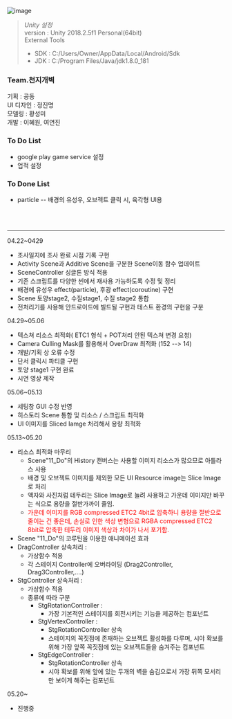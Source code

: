 ![image](https://user-images.githubusercontent.com/48902155/80517771-84070480-89c0-11ea-95fd-350a109764d5.png)

>*Unity 설정*  
>version : Unity 2018.2.5f1 Personal(64bit)  
>External Tools  
> * SDK : C:/Users/Owner/AppData/Local/Android/Sdk  
> * JDK : C:/Program Files/Java/jdk1.8.0_181   

### Team.천지개벽  
기획	: 공동  
UI 디자인	: 정진명  
모델링	: 황성미  
개발	: 이혜원, 여연진  

### To Do List  
- google play game service 설정
- 업적 설정

### To Done List
- particle
-- 배경의 유성우, 오브젝트 클릭 시, 육각형 UI용

<br><br><hr />  

04.22~0429  
* 조사일지에 조사 완료 시점 기록 구현  
* Activity Scene과 Additive Scene을 구분한 Scene이동 함수 업데이트  
* SceneController 싱글톤 방식 적용  
* 기존 스크립트를 다양한 씬에서 재사용 가능하도록 수정 및 정리  
* 배경에 유성우 effect(particle), 후광 effect(coroutine) 구현  
* Scene 토양stage2, 수질stage1, 수질 stage2 통합  
* 전처리기를 사용해 안드로이드에 빌드될 구현과 테스트 환경의 구현을 구분  


04.29~05.06  
* 텍스쳐 리소스 최적화( ETC1 형식 + POT처리 안된 텍스쳐 변경 요청)  
* Camera Culling Mask를 활용해서 OverDraw 최적화 (152 --> 14)  
* 개발/기획 상 오류 수정  
* 단서 클릭시 파티클 구현  
* 토양 stage1 구현 완료  
* 시연 영상 제작  

05.06~05.13  
* 세팅창 GUI 수정 반영  
* 히스토리 Scene 통합 및 리소스 / 스크립트 최적화  
* UI 이미지를 Sliced Iamge 처리해서 용량 최적화  

05.13~05.20  
* 리소스 최적화 마무리  
    * Scene"11_Do"의 History 캔버스는 사용할 이미지 리소스가 많으므로 아틀라스 사용
    * 배경 및 오브젝트 이미지를 제외한 모든 UI Resource image는 Slice Image로 처리
    * 액자와 사진처럼 테두리는 Slice Image로 늘려 사용하고 가운데 이미지만 바꾸는 식으로 용량을 절반가까이 줄임.
    * <span style="color:red">가운데 이미지를 RGB compressed ETC2 4bit로 압축하니 용량을 절반으로 줄이는 건 좋은데, 손실로 인한 색상 변형으로 RGBA compressed ETC2 8bit로 압축한 테두리 이미지 색상과 차이가 나서 포기함.</span>  
* Scene "11_Do"의 코루틴을 이용한 애니메이션 효과  
* DragController 상속처리 :  
    * 가상함수 적용  
    * 각 스테이지 Controller에 오버라이딩 (Drag2Controller, Drag3Controller,....)
* StgController 상속처리 :  
    * 가상함수 적용  
    * 종류에 따라 구분  
        * StgRotationController :  
            * 가장 기본적인 스테이지를 회전시키는 기능을 제공하는 컴포넌트  
        * StgVertexController  :  
            * StgRotationController 상속  
            * 스테이지의 꼭짓점에 존재하는 오브젝트 활성화를 다루며, 시야 확보를 위해 가장 앞쪽 꼭짓점에 있는 오브젝트들을 숨겨주는 컴포넌트  
        * StgEdgeController :  
            * StgRotationController 상속  
            * 시야 확보를 위해 앞에 있는 두개의 벽을 숨김으로서 가장 뒤쪽 모서리만 보이게 해주는 컴포넌트  

05.20~  
* 진행중  

